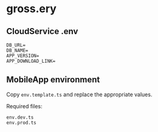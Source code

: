 # gross.ery

## CloudService .env

```
DB_URL=
DB_NAME=
APP_VERSION=
APP_DOWNLOAD_LINK=
```

## MobileApp environment

Copy `env.template.ts` and replace the appropriate values.

Required files:

```
env.dev.ts
env.prod.ts
```
